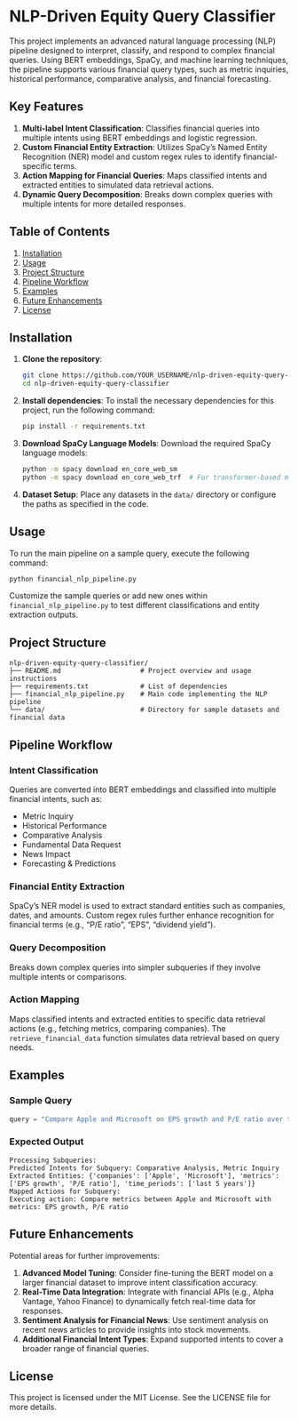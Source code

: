 # NLP-Driven Equity Query Classifier

This project implements an advanced natural language processing (NLP) pipeline designed to interpret, classify, and respond to complex financial queries. Using BERT embeddings, SpaCy, and machine learning techniques, the pipeline supports various financial query types, such as metric inquiries, historical performance, comparative analysis, and financial forecasting.

## Key Features
1. **Multi-label Intent Classification**: Classifies financial queries into multiple intents using BERT embeddings and logistic regression.
2. **Custom Financial Entity Extraction**: Utilizes SpaCy’s Named Entity Recognition (NER) model and custom regex rules to identify financial-specific terms.
3. **Action Mapping for Financial Queries**: Maps classified intents and extracted entities to simulated data retrieval actions.
4. **Dynamic Query Decomposition**: Breaks down complex queries with multiple intents for more detailed responses.

## Table of Contents
1. [Installation](#installation)
2. [Usage](#usage)
3. [Project Structure](#project-structure)
4. [Pipeline Workflow](#pipeline-workflow)
5. [Examples](#examples)
6. [Future Enhancements](#future-enhancements)
7. [License](#license)

## Installation

1. **Clone the repository**:
   ```bash
   git clone https://github.com/YOUR_USERNAME/nlp-driven-equity-query-classifier.git
   cd nlp-driven-equity-query-classifier
   ```

2. **Install dependencies**:
   To install the necessary dependencies for this project, run the following command:
   ```bash
   pip install -r requirements.txt
   ```

3. **Download SpaCy Language Models**:
   Download the required SpaCy language models:
   ```bash
   python -m spacy download en_core_web_sm
   python -m spacy download en_core_web_trf  # For transformer-based model (optional)
   ```

4. **Dataset Setup**:
   Place any datasets in the `data/` directory or configure the paths as specified in the code.

## Usage

To run the main pipeline on a sample query, execute the following command:

```bash
python financial_nlp_pipeline.py
```

Customize the sample queries or add new ones within `financial_nlp_pipeline.py` to test different classifications and entity extraction outputs.

## Project Structure

```
nlp-driven-equity-query-classifier/
├── README.md                    # Project overview and usage instructions
├── requirements.txt             # List of dependencies
├── financial_nlp_pipeline.py    # Main code implementing the NLP pipeline
└── data/                        # Directory for sample datasets and financial data
```

## Pipeline Workflow

### Intent Classification

Queries are converted into BERT embeddings and classified into multiple financial intents, such as:
- Metric Inquiry
- Historical Performance
- Comparative Analysis
- Fundamental Data Request
- News Impact
- Forecasting & Predictions

### Financial Entity Extraction

SpaCy’s NER model is used to extract standard entities such as companies, dates, and amounts. Custom regex rules further enhance recognition for financial terms (e.g., “P/E ratio”, “EPS”, “dividend yield”).

### Query Decomposition

Breaks down complex queries into simpler subqueries if they involve multiple intents or comparisons.

### Action Mapping

Maps classified intents and extracted entities to specific data retrieval actions (e.g., fetching metrics, comparing companies). The `retrieve_financial_data` function simulates data retrieval based on query needs.

## Examples

### Sample Query

```python
query = "Compare Apple and Microsoft on EPS growth and P/E ratio over the last 5 years."
```

### Expected Output

```
Processing Subqueries:
Predicted Intents for Subquery: Comparative Analysis, Metric Inquiry
Extracted Entities: {'companies': ['Apple', 'Microsoft'], 'metrics': ['EPS growth', 'P/E ratio'], 'time_periods': ['last 5 years']}
Mapped Actions for Subquery:
Executing action: Compare metrics between Apple and Microsoft with metrics: EPS growth, P/E ratio
```

## Future Enhancements

Potential areas for further improvements:

1. **Advanced Model Tuning**: Consider fine-tuning the BERT model on a larger financial dataset to improve intent classification accuracy.
2. **Real-Time Data Integration**: Integrate with financial APIs (e.g., Alpha Vantage, Yahoo Finance) to dynamically fetch real-time data for responses.
3. **Sentiment Analysis for Financial News**: Use sentiment analysis on recent news articles to provide insights into stock movements.
4. **Additional Financial Intent Types**: Expand supported intents to cover a broader range of financial queries.

## License

This project is licensed under the MIT License. See the LICENSE file for more details.
```
